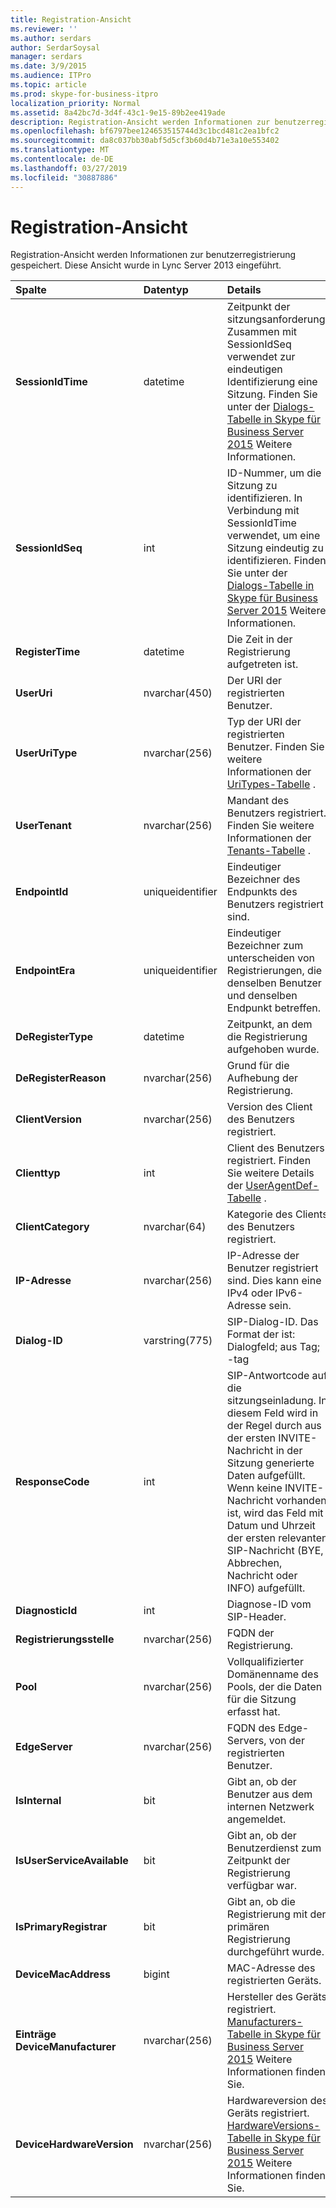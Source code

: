 ```yaml
---
title: Registration-Ansicht
ms.reviewer: ''
ms.author: serdars
author: SerdarSoysal
manager: serdars
ms.date: 3/9/2015
ms.audience: ITPro
ms.topic: article
ms.prod: skype-for-business-itpro
localization_priority: Normal
ms.assetid: 8a42bc7d-3d4f-43c1-9e15-89b2ee419ade
description: Registration-Ansicht werden Informationen zur benutzerregistrierung gespeichert. Diese Ansicht wurde in Lync Server 2013 eingeführt.
ms.openlocfilehash: bf6797bee124653515744d3c1bcd481c2ea1bfc2
ms.sourcegitcommit: da8c037bb30abf5d5cf3b60d4b71e3a10e553402
ms.translationtype: MT
ms.contentlocale: de-DE
ms.lasthandoff: 03/27/2019
ms.locfileid: "30887886"
---
```

# <a name="registration-view"></a>Registration-Ansicht
 
Registration-Ansicht werden Informationen zur benutzerregistrierung gespeichert. Diese Ansicht wurde in Lync Server 2013 eingeführt.
  
|**Spalte**|**Datentyp**|**Details**|
|:-----|:-----|:-----|
|**SessionIdTime** <br/> |datetime  <br/> |Zeitpunkt der sitzungsanforderung. Zusammen mit SessionIdSeq verwendet zur eindeutigen Identifizierung eine Sitzung. Finden Sie unter der [Dialogs-Tabelle in Skype für Business Server 2015](dialogs.md) Weitere Informationen. <br/> |
|**SessionIdSeq** <br/> |int  <br/> |ID-Nummer, um die Sitzung zu identifizieren. In Verbindung mit SessionIdTime verwendet, um eine Sitzung eindeutig zu identifizieren. Finden Sie unter der [Dialogs-Tabelle in Skype für Business Server 2015](dialogs.md) Weitere Informationen. <br/> |
|**RegisterTime** <br/> |datetime  <br/> |Die Zeit in der Registrierung aufgetreten ist.  <br/> |
|**UserUri** <br/> |nvarchar(450)  <br/> |Der URI der registrierten Benutzer.  <br/> |
|**UserUriType** <br/> |nvarchar(256)  <br/> |Typ der URI der registrierten Benutzer. Finden Sie weitere Informationen der [UriTypes-Tabelle](uritypes.md) . <br/> |
|**UserTenant** <br/> |nvarchar(256)  <br/> |Mandant des Benutzers registriert. Finden Sie weitere Informationen der [Tenants-Tabelle](tenants.md) . <br/> |
|**EndpointId** <br/> |uniqueidentifier  <br/> |Eindeutiger Bezeichner des Endpunkts des Benutzers registriert sind.  <br/> |
|**EndpointEra** <br/> |uniqueidentifier  <br/> |Eindeutiger Bezeichner zum unterscheiden von Registrierungen, die denselben Benutzer und denselben Endpunkt betreffen.  <br/> |
|**DeRegisterType** <br/> |datetime  <br/> |Zeitpunkt, an dem die Registrierung aufgehoben wurde.  <br/> |
|**DeRegisterReason** <br/> |nvarchar(256)  <br/> |Grund für die Aufhebung der Registrierung.  <br/> |
|**ClientVersion** <br/> |nvarchar(256)  <br/> |Version des Client des Benutzers registriert.  <br/> |
|**Clienttyp** <br/> |int  <br/> |Client des Benutzers registriert. Finden Sie weitere Details der [UserAgentDef-Tabelle](useragentdef.md) . <br/> |
|**ClientCategory** <br/> |nvarchar(64)  <br/> |Kategorie des Clients des Benutzers registriert.  <br/> |
|**IP-Adresse** <br/> |nvarchar(256)  <br/> |IP-Adresse der Benutzer registriert sind. Dies kann eine IPv4 oder IPv6-Adresse sein.  <br/> |
|**Dialog-ID** <br/> |varstring(775)  <br/> |SIP-Dialog-ID. Das Format der ist:  <br/> Dialogfeld; aus Tag; -tag  <br/> |
|**ResponseCode** <br/> |int  <br/> |SIP-Antwortcode auf die sitzungseinladung. In diesem Feld wird in der Regel durch aus der ersten INVITE-Nachricht in der Sitzung generierte Daten aufgefüllt. Wenn keine INVITE-Nachricht vorhanden ist, wird das Feld mit Datum und Uhrzeit der ersten relevanten SIP-Nachricht (BYE, Abbrechen, Nachricht oder INFO) aufgefüllt.  <br/> |
|**DiagnosticId** <br/> |int  <br/> |Diagnose-ID vom SIP-Header.  <br/> |
|**Registrierungsstelle** <br/> |nvarchar(256)  <br/> |FQDN der Registrierung.  <br/> |
|**Pool** <br/> |nvarchar(256)  <br/> |Vollqualifizierter Domänenname des Pools, der die Daten für die Sitzung erfasst hat.  <br/> |
|**EdgeServer** <br/> |nvarchar(256)  <br/> |FQDN des Edge-Servers, von der registrierten Benutzer.  <br/> |
|**IsInternal** <br/> |bit  <br/> |Gibt an, ob der Benutzer aus dem internen Netzwerk angemeldet.  <br/> |
|**IsUserServiceAvailable** <br/> |bit  <br/> |Gibt an, ob der Benutzerdienst zum Zeitpunkt der Registrierung verfügbar war.  <br/> |
|**IsPrimaryRegistrar** <br/> |bit  <br/> |Gibt an, ob die Registrierung mit der primären Registrierung durchgeführt wurde.  <br/> |
|**DeviceMacAddress** <br/> |bigint  <br/> |MAC-Adresse des registrierten Geräts.  <br/> |
|**Einträge DeviceManufacturer** <br/> |nvarchar(256)  <br/> |Hersteller des Geräts registriert. [Manufacturers-Tabelle in Skype für Business Server 2015](manufacturers.md) Weitere Informationen finden Sie. <br/> |
|**DeviceHardwareVersion** <br/> |nvarchar(256)  <br/> |Hardwareversion des Geräts registriert. [HardwareVersions-Tabelle in Skype für Business Server 2015](hardwareversions.md) Weitere Informationen finden Sie. <br/> |
   

